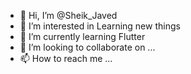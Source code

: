 - 👋 Hi, I’m @Sheik_Javed
- 👀 I’m interested in Learning new things
- 🌱 I’m currently learning Flutter
- 💞️ I’m looking to collaborate on ...
- 📫 How to reach me ...

<!---
sheiky123/sheiky123 is a ✨ special ✨ repository because its `README.md` (this file) appears on your GitHub profile.
You can click the Preview link to take a look at your changes.
--->

